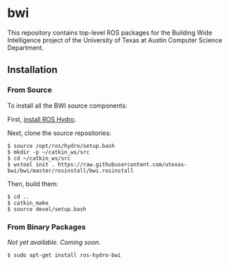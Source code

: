 # bwi

This repository contains top-level ROS packages for the Building Wide
Intelligence project of the University of Texas at Austin Computer
Science Department.

## Installation

### From Source

To install all the BWI source components:

First, [install ROS Hydro](http://wiki.ros.org/hydro/Installation/Ubuntu).

Next, clone the source repositories:

```
$ source /opt/ros/hydro/setup.bash
$ mkdir -p ~/catkin_ws/src
$ cd ~/catkin_ws/src
$ wstool init . https://raw.githubusercontent.com/utexas-bwi/bwi/master/rosinstall/bwi.rosinstall
```

Then, build them:

```
$ cd ..
$ catkin_make
$ source devel/setup.bash
```

### From Binary Packages

*Not yet available.  Coming soon.*

```
$ sudo apt-get install ros-hydro-bwi
```
